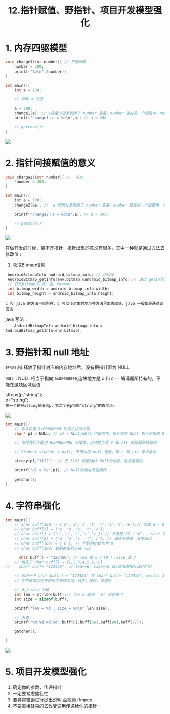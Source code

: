 # <center>12.指针赋值、野指针、项目开发模型强化<center>

# 1. 内存四驱模型

```c++
void change1(int number){ // 不能修改
    number = 300;
    printf("%p\n",&number);
}

int main(){
    int a = 100;

    // 修改 a 的值

    a = 200;
    change1(a); // a变量的值复制给了 number 变量，number 是在另一个函数中，number 是一个新的变量
    printf("change1：a = %d\n",a); // a = 200

    // getchar();
}
```

![](../pic/12.1间接赋值.png)


# 2. 指针间接赋值的意义

```c++
void change2(int* number){ //  可以
    *number = 300;
}

int main(){
    int a = 100;
    change2(&a); //  a 的地址复制给了 number 变量，number 是在另一个函数中，number 是一个新的变量

    printf("change2：a = %d\n",a); // a = 300;

    // getchar();
}
```

![](../pic/12.2通过指针间接赋值.png)

在做开发的时候，离不开指针，指针出现的意义有很多，其中一种就是通过方法去修改值 :

1. 获取Bitmap信息
  
```c
 AndroidBitmapInfo android_bitmap_info; // 结构体
 AndroidBitmap_getInfo(env,bitmap,&android_bitmap_info);// 通过 getInfo 方法去获取 Bitmap 的属性
 // 获取Bitmap的 宽，高，format
 int bitmap_width = android_bitmap_info.width;
 int bitmap_height = android_bitmap_info.height;
```

`c 和 java 的方法不同所在，c 可以传对象的地址在方法里面去赋值，java 一般都是通过返回值`

java 写法：  
　　`AndroidBitmapInfo android_bitmap_info = AndroidBitmap_getInfo(env,bitmap);`


# 3. 野指针和 null 地址

`野指针`:指 释放了指针对应的内存地址后，没有把指针置为 NULL

`NULL` : NULL 相当于指向 `0x00000000`,这块地方是 c 和 c++ 编译器所持有的，不能在这块区域赋值

strcpy(p,"string");  
p="string";  
`第一个是把string赋值给p，第二个是p指向“string”的首地址。`

![](../pic/12.3野指针.png)

```c++
int main(){
    // 写入位置 0x00000000 时发生访问冲突
    char* p1 = NULL; // p1 = NULL,NUll 也是地方，指针指向 NULL 相当于指向 0x00000000

    // 但是我们不能对 0x00000000 去操作，这块地方是 c 和 c++ 编译器所持有的

    // Student student = null; 不用纠结 null 是啥，跟 c 和 c++ 有点类似

    strcpy(p1,"1122"); // 把 1122 赋值给p1 NUll的位置，这是错误的

    printf("p1 = %s",p1); // Null的地址不能操作

    getchar();
}
```

# 4. 字符串强化

```c
int main(){
    // char buff[100] = {'e','a','s','t','r','i','s','e'};// 后面 8 - 99 都是默认值 0
    // char buff[5] = {'e','a','s','t','r'};
    // char buff[] = {'e','a','s','t','r'}; // 长度是 12（'\0'）, size 是 5（默认统计里面的个数）
    // char buff[2] = {'e','a','s','t','r'}; // 编译不通过，长度超出
    // char buff[100] = { 0 }; // 把数组初始化为 0
    // char buff[100] 数据都是默认值 -52

      char buff[] = "123456"; // len 是 6（'\0'）,size 是 7
    // 相当于 char buff[] = {1,2,3,4,5,6,\0}
//    char* buff= "123456"; // len==6, size==8（64位系统指针占8字节）

    // 纠结一下 char buff[] = "123456" 和 char* buff= "123456"; malloc 的方式 啥区别 ？
    // 字符串可以在任何地方开辟内存，栈区，堆区，常量区

    // 大小 size 100
    int len = strlen(buff);// len 5 碰到 '\0' 就结束了
    int size = sizeof(buff);

    printf("len = %d , size = %d\n",len,size);

    // 内容
    printf("%d,%d,%d,%d",buff[0],buff[66],buff[99],buff[77]);

    getchar();

}
```

![](../pic/12.4字符串的不同之处.png)

# 5. 项目开发模型强化
1. 确定你的参数，传递指针
2. 一定要考虑健壮性
3. 要异常错误进行抛出说明 萤视频 ffmpeg
4. 不要直接轻易的去改变调用传递给你的指针










